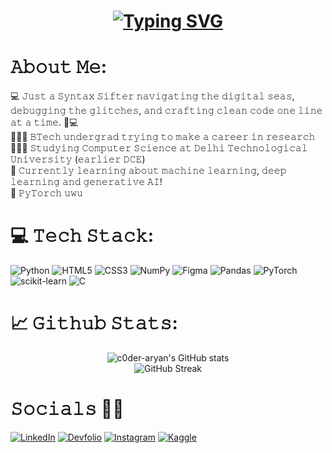 <h1 align="center">
  <a href="https://git.io/typing-svg">
    <img src="https://readme-typing-svg.demolab.com?font=JetBrains+Mono&size=30&pause=1000&color=4BFDF2&center=true&vCenter=true&random=false&width=800&lines=Hello+Fellow+%3C+Syntax+Sifters%2F+%3E!+%F0%9F%A7%A9;print(%22+This+is+Aryan+Sood+!+%F0%9F%91%8B%22);printf(%22+PyTorch+%F0%9F%94%A5+%22);+Thank+you+for+visiting+my+GitHub+account!" alt="Typing SVG" />
  </a>
</h1>

# 𝙰𝚋𝚘𝚞𝚝 𝙼𝚎: 
💻 𝙹𝚞𝚜𝚝 𝚊 𝚂𝚢𝚗𝚝𝚊𝚡 𝚂𝚒𝚏𝚝𝚎𝚛 𝚗𝚊𝚟𝚒𝚐𝚊𝚝𝚒𝚗𝚐 𝚝𝚑𝚎 𝚍𝚒𝚐𝚒𝚝𝚊𝚕 𝚜𝚎𝚊𝚜, 𝚍𝚎𝚋𝚞𝚐𝚐𝚒𝚗𝚐 𝚝𝚑𝚎 𝚐𝚕𝚒𝚝𝚌𝚑𝚎𝚜, 𝚊𝚗𝚍 𝚌𝚛𝚊𝚏𝚝𝚒𝚗𝚐 𝚌𝚕𝚎𝚊𝚗 𝚌𝚘𝚍𝚎 𝚘𝚗𝚎 𝚕𝚒𝚗𝚎 𝚊𝚝 𝚊 𝚝𝚒𝚖𝚎. 🧩💻  <br>
👨🏻‍💻 𝙱𝚃𝚎𝚌𝚑 𝚞𝚗𝚍𝚎𝚛𝚐𝚛𝚊𝚍 𝚝𝚛𝚢𝚒𝚗𝚐 𝚝𝚘 𝚖𝚊𝚔𝚎 𝚊 𝚌𝚊𝚛𝚎𝚎𝚛 𝚒𝚗 𝚛𝚎𝚜𝚎𝚊𝚛𝚌𝚑 <br>
🙋🏻‍♂️ 𝚂𝚝𝚞𝚍𝚢𝚒𝚗𝚐 𝙲𝚘𝚖𝚙𝚞𝚝𝚎𝚛 𝚂𝚌𝚒𝚎𝚗𝚌𝚎 𝚊𝚝 𝙳𝚎𝚕𝚑𝚒 𝚃𝚎𝚌𝚑𝚗𝚘𝚕𝚘𝚐𝚒𝚌𝚊𝚕 𝚄𝚗𝚒𝚟𝚎𝚛𝚜𝚒𝚝𝚢 (𝚎𝚊𝚛𝚕𝚒𝚎𝚛 𝙳𝙲𝙴) <br>
💭 𝙲𝚞𝚛𝚛𝚎𝚗𝚝𝚕𝚢 𝚕𝚎𝚊𝚛𝚗𝚒𝚗𝚐 𝚊𝚋𝚘𝚞𝚝 𝚖𝚊𝚌𝚑𝚒𝚗𝚎 𝚕𝚎𝚊𝚛𝚗𝚒𝚗𝚐, 𝚍𝚎𝚎𝚙 𝚕𝚎𝚊𝚛𝚗𝚒𝚗𝚐 𝚊𝚗𝚍 𝚐𝚎𝚗𝚎𝚛𝚊𝚝𝚒𝚟𝚎 𝙰𝙸! <br>
🍄 𝙿𝚢𝚃𝚘𝚛𝚌𝚑 𝚞𝚠𝚞 <br>

# 💻 𝚃𝚎𝚌𝚑 𝚂𝚝𝚊𝚌𝚔:
<!-- Badges from https://github.com/Ileriayo/markdown-badges -->
![Python](https://img.shields.io/badge/python-3670A0?style=for-the-badge&logo=python&logoColor=ffdd54)
![HTML5](https://img.shields.io/badge/html5-%23E34F26.svg?style=for-the-badge&logo=html5&logoColor=white)
![CSS3](https://img.shields.io/badge/css3-%231572B6.svg?style=for-the-badge&logo=css3&logoColor=white)
![NumPy](https://img.shields.io/badge/numpy-%23013243.svg?style=for-the-badge&logo=numpy&logoColor=white) 
![Figma](https://img.shields.io/badge/figma-%23F24E1E.svg?style=for-the-badge&logo=figma&logoColor=white)
![Pandas](https://img.shields.io/badge/pandas-%23150458.svg?style=for-the-badge&logo=pandas&logoColor=white) 
![PyTorch](https://img.shields.io/badge/pytorch-EE4C2C?style=for-the-badge&logo=pytorch&logoColor=white)
![scikit-learn](https://img.shields.io/badge/scikit--learn-%23F7931E.svg?style=for-the-badge&logo=scikit-learn&logoColor=white)
![C](https://img.shields.io/badge/c-%2300599C.svg?style=for-the-badge&logo=c&logoColor=white)

# 📈 𝙶𝚒𝚝𝚑𝚞𝚋 𝚂𝚝𝚊𝚝𝚜:
<!-- GitHub stats from https://github.com/anuraghazra/github-readme-stats -->
<div align="center">
 
![c0der-aryan's GitHub stats](https://github-readme-stats.vercel.app/api?username=soodaryan&theme=radical&hide_border=false&include_all_commits=false&count_private=false)<br/>
![GitHub Streak](https://github-readme-streak-stats.herokuapp.com/?user=soodaryan&theme=radical&hide_border=false)<br/>

</div>

# 𝚂𝚘𝚌𝚒𝚊𝚕𝚜 🙌🏻 
[![LinkedIn](https://img.shields.io/badge/LinkedIn-%230077B5.svg?logo=linkedin&logoColor=white&color=blue&style=flat)](https://www.linkedin.com/in/soodaryan/)
[![Devfolio](https://img.shields.io/badge/Devfolio-1A73E8.svg?style=flat&logo=devfolio&logoColor=white)](https://devfolio.co/@roadkill)
[![Instagram](https://img.shields.io/badge/Instagram-%23E4405F.svg?logo=Instagram&logoColor=white&style=flat)](https://www.instagram.com/_soodaryan/) 
[![Kaggle](https://img.shields.io/badge/Kaggle-20BEFF.svg?logo=Kaggle&logoColor=white&style=flat)](https://www.kaggle.com/soodaryan) 
